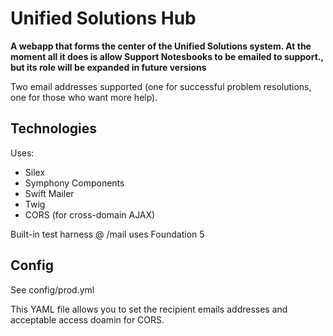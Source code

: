 # Unified Solutions Hub

**A webapp that forms the center of the Unified Solutions system. At the moment all it does is allow Support Notesbooks to be emailed to support., but its role will be expanded in future versions**

Two email addresses supported (one for successful problem resolutions, one for those who want more help).

## Technologies

Uses:

* Silex
* Symphony Components
* Swift Mailer
* Twig
* CORS (for cross-domain AJAX)

Built-in test harness @ /mail uses Foundation 5

## Config

See config/prod.yml

This YAML file allows you to set the recipient emails addresses and acceptable access doamin for CORS.
